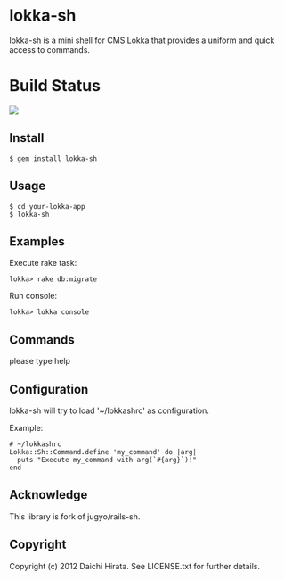 # lokka-sh

lokka-sh is a mini shell for CMS Lokka that provides a uniform and quick access to commands.

# Build Status

<img src="https://secure.travis-ci.org/daic-h/lokka-sh.png"/>

## Install

    $ gem install lokka-sh

## Usage

    $ cd your-lokka-app
    $ lokka-sh

## Examples

Execute rake task:

    lokka> rake db:migrate

Run console:

    lokka> lokka console

## Commands

please type help

## Configuration

lokka-sh will try to load '~/lokkashrc' as configuration.

Example:

    # ~/lokkashrc
    Lokka::Sh::Command.define 'my_command' do |arg|
      puts "Execute my_command with arg(`#{arg}`)!"
    end

## Acknowledge

This library is fork of jugyo/rails-sh.

## Copyright

Copyright (c) 2012 Daichi Hirata. See LICENSE.txt for further details.